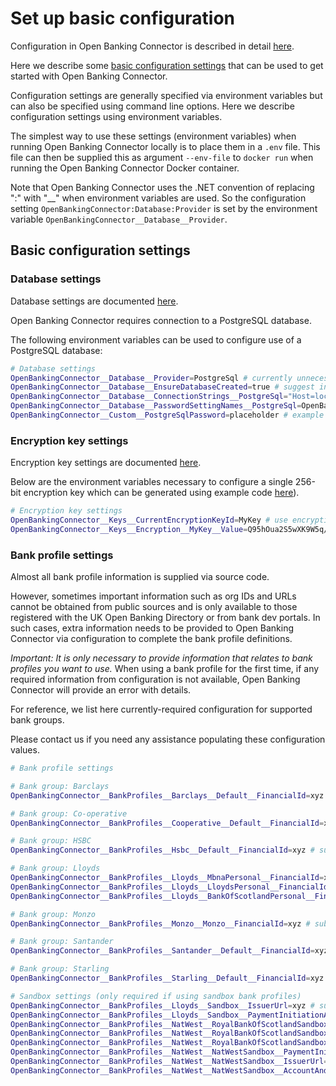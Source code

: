 # Set up basic configuration

Configuration in Open Banking Connector is described in detail [here](../../configuration/README.md).

Here we describe some [basic configuration settings](#basic-configuration-settings) that can be used to get started with Open Banking Connector.

Configuration settings are generally specified via environment variables but can also be specified using command line options. Here we describe configuration settings using environment variables.

The simplest way to use these settings (environment variables) when running Open Banking Connector locally is to place them in a `.env` file. This file can then be supplied this as argument `--env-file` to `docker run` when running the Open Banking Connector Docker container.

Note that Open Banking Connector uses the .NET convention of replacing ":" with "__" when environment variables are used. So the configuration setting `OpenBankingConnector:Database:Provider` is set by the environment variable `OpenBankingConnector__Database__Provider`.

## Basic configuration settings

### Database settings

Database settings are documented [here](../../configuration/database-settings.md).

Open Banking Connector requires connection to a PostgreSQL database.

The following environment variables can be used to configure use of a PostgreSQL database:
```bash
# Database settings
OpenBankingConnector__Database__Provider=PostgreSql # currently unnecessary as this is the default but recommended for future-proofing
OpenBankingConnector__Database__EnsureDatabaseCreated=true # suggest initially true to allow Open Banking Connector to create database on first use, then later false
OpenBankingConnector__Database__ConnectionStrings__PostgreSql="Host=localhost;Database=test;Username=postgres" # substitute your connection string without password
OpenBankingConnector__Database__PasswordSettingNames__PostgreSql=OpenBankingConnector:Custom:PostgreSqlPassword # substitute name of environment variable providing database password
OpenBankingConnector__Custom__PostgreSqlPassword=placeholder # example arbitrary environment variable that supplies database password
```

### Encryption key settings

Encryption key settings are documented [here](../../configuration/encryption-key-settings.md).

Below are the environment variables necessary to configure a single 256-bit encryption key which can be generated using example code [here](../../configuration/encryption-key-settings.md#encryption-keys-settings)).

```bash
# Encryption key settings
OpenBankingConnector__Keys__CurrentEncryptionKeyId=MyKey # use encryption key with ID "MyKey"
OpenBankingConnector__Keys__Encryption__MyKey__Value=Q95hOua2S5wXK9W5q/j0+1xIThOSbGhUl2Wano2uTc4= # substitute your base64-encoded 256-bit encryption key (see text for link to example generation code)
```

### Bank profile settings

Almost all bank profile information is supplied via source code.

However, sometimes important information such as org IDs and URLs cannot be obtained from public sources and is only available to those registered with the UK Open Banking Directory or from bank dev portals. In such cases, extra information needs to be provided to Open Banking Connector via configuration to complete the bank profile definitions.

*Important: It is only necessary to provide information that relates to bank profiles you want to use.* When using a bank profile for the first time, if any required information from configuration is not available, Open Banking Connector will provide an error with details.

For reference, we list here currently-required configuration for supported bank groups.

Please contact us if you need any assistance populating these configuration values.

```bash
# Bank profile settings

# Bank group: Barclays
OpenBankingConnector__BankProfiles__Barclays__Default__FinancialId=xyz # substitute value

# Bank group: Co-operative
OpenBankingConnector__BankProfiles__Cooperative__Default__FinancialId=xyz # substitute value

# Bank group: HSBC
OpenBankingConnector__BankProfiles__Hsbc__Default__FinancialId=xyz # substitute value

# Bank group: Lloyds
OpenBankingConnector__BankProfiles__Lloyds__MbnaPersonal__FinancialId=xyz # substitute value
OpenBankingConnector__BankProfiles__Lloyds__LloydsPersonal__FinancialId=xyz # substitute value
OpenBankingConnector__BankProfiles__Lloyds__BankOfScotlandPersonal__FinancialId=xyz # substitute value

# Bank group: Monzo
OpenBankingConnector__BankProfiles__Monzo__Monzo__FinancialId=xyz # substitute value

# Bank group: Santander
OpenBankingConnector__BankProfiles__Santander__Default__FinancialId=xyz # substitute value

# Bank group: Starling
OpenBankingConnector__BankProfiles__Starling__Default__FinancialId=xyz # substitute value

# Sandbox settings (only required if using sandbox bank profiles)
OpenBankingConnector__BankProfiles__Lloyds__Sandbox__IssuerUrl=xyz # substitute value
OpenBankingConnector__BankProfiles__Lloyds__Sandbox__PaymentInitiationApi__BaseUrl=xyz # substitute value
OpenBankingConnector__BankProfiles__NatWest__RoyalBankOfScotlandSandbox__PaymentInitiationApi__BaseUrl=xyz # substitute value
OpenBankingConnector__BankProfiles__NatWest__RoyalBankOfScotlandSandbox__IssuerUrl=xyz # substitute value
OpenBankingConnector__BankProfiles__NatWest__RoyalBankOfScotlandSandbox__AccountAndTransactionApi__BaseUrl=xyz # substitute value
OpenBankingConnector__BankProfiles__NatWest__NatWestSandbox__PaymentInitiationApi__BaseUrl=xyz # substitute value
OpenBankingConnector__BankProfiles__NatWest__NatWestSandbox__IssuerUrl=xyz # substitute value
OpenBankingConnector__BankProfiles__NatWest__NatWestSandbox__AccountAndTransactionApi__BaseUrl=xyz # substitute value
```